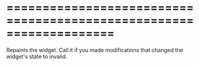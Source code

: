 <!--**
/*-------------------------------------------
    Auto-generated file. Do not modify.
-------------------------------------------

**-->
===================================================================
===================================================================

<!--shortDescription-->
Repaints the widget. Call it if you made modifications that changed the widget's state to invalid.
<!--/shortDescription-->

<!--fullDescription-->

<!--/fullDescription-->
